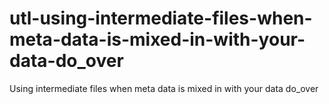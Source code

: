 # utl-using-intermediate-files-when-meta-data-is-mixed-in-with-your-data-do_over
Using intermediate files when meta data is mixed in with your data do_over
